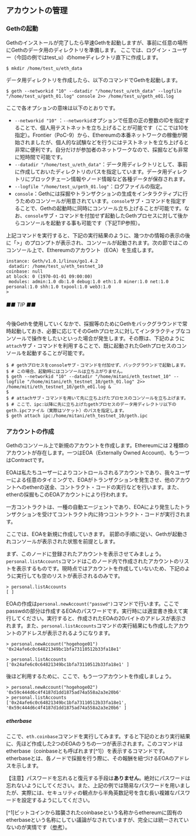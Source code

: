 ## アカウントの管理

### Gethの起動
Gethのインストールが完了したら早速Gethを起動しますが、事前に任意の場所にGethのデータ用のディレクトリを準備します。
ここでは、ログイン・ユーザー（今回の例ではtest_u）のhomeディレクトリ直下に作成します。

```
$ mkdir /home/test_u/eth_data
```
データ用ディレクトリを作成したら、以下のコマンドでGethを起動します。
```
$ geth --networkid "10" --datadir "/home/test_u/eth_data" --logfile "/home/test_u/geth_01.log" console 2>> /home/test_u/geth_e01.log
```
ここで各オプションの意味は以下のとおりです。
* `--networkid "10"` ：`--networkid`オプションで任意の正の整数のIDを指定することで、個人用テストネットを立ち上げることが可能です（ここでは10を指定）。Frontier（PoC-9）から、Ethereumの本番ネットワークの稼働が開始されましたが、個人的な試験などを行うにはテストネットを立ち上げると非常に便利です。自分だけが参加者のネットワークなので、採掘なども非常に短時間で可能です。
* `--datadir "/home/test_u/eth_data"`：データ用ディレクトリとして、事前に作成しておいたディレクトリのパスを指定しています。データ用ディレクトリにブロックチェーン情報やノード情報など各種データが保存されます。
* `--logfile "/home/test_u/geth_01.log"`：ログファイルの指定。
* `console`：Gethには採掘やトランザクションの生成をインタラクティブに行うためのコンソールが用意されています。`console`サブ・コマンドを指定することで、Gethの起動時に同時にコンソール立ち上げることが可能です。なお、`console`サブ・コマンドを付加せず起動したGethプロセスに対して後からコンソールを起動する事も可能です（下記TIP参照）。

上記コマンドを実行すると、下記の実行結果のように、幾つかの情報の表示の後に「>」のプロンプトが表示され、コンソールが起動されます。次の節ではこのコンソール上で、Ethereumのアカウント（EOA）を生成します。

```
instance: Geth/v1.0.1/linux/go1.4.2
 datadir: /home/test_u/eth_testnet_10
coinbase: null
at block: 0 (1970-01-01 09:00:00)
 modules: admin:1.0 db:1.0 debug:1.0 eth:1.0 miner:1.0 net:1.0 personal:1.0 shh:1.0 txpool:1.0 web3:1.0
>

```


###### ■■ TIP ■■
今後Gethを使用していくなかで、採掘等のためにGethをバックグラウンドで常時起動しておき、必要に応じてそのGethプロセスに対してインタラクティブなコンソールで操作をしたいといった場合が発生します。その際は、下記のように`attach`サブ・コマンドを利用することで、既に起動されたGethプロセスのコンソールを起動することが可能です。

```
$ # gethプロセスをconsoleサブ・コマンドを付加せず、バックグラウンドで起動します。
$ # この場合、起動時にはコンソールは立ち上がりません。
$ geth --networkid "10" --datadir "/home/mitani/eth_testnet_10" --logfile "/home/mitani/eth_testnet_10/geth_01.log" 2>> /home/miti/eth_testnet_10/geth_e01.log &
$
$ # attachサブ・コマンドを用いて先に立ち上げたプロセスのコンソールを立ち上げます。
$ # ここで、ipc:以降に先に立ち上げたgethプロセスのデータ用ディレクトリ以下のgeth.ipcファイル（実際はソケット）のパスを指定します。
$ geth attach ipc:/home/mitani/eth_testnet_10/geth.ipc

```


### アカウントの作成
Gethのコンソール上で新規のアカウントを作成します。Ethereumには２種類のアカウントが存在します。一つはEOA（Externally Owned Account)、もう一つはContractです。

EOAは私たちユーザーによりコントロールされるアカウントであり、我々ユーザーによる任意のタイミングで、EOAがトランザクションを発生させ、他のアカウントへのetherの送金、コントラクト・コードの実行などを行います。また、etherの採掘もこのEOAアカウントにより行われます。

一方コントラクトは、一種の自動エージェントであり、EOAにより発生したトランザクションを受けてコントラクト内に持つコントラクト・コードが実行されます。

ここでは、EOAを新規に作成していきます。
前節の手順に従い、Gethが起動されコンソールが表示された状態を前提とします。

<!-- [TODO] listAccountsコマンドはEOAのみを表示する？Contractは表示しない？他のノードの情報は表示する？ -->
まず、このノードに登録されたアカウントを表示させてみましょう。`personal.listAccounts`コマンドはこのノード内で作成されたアカウントのリストを表示するものです。現時点ではアカウントを作成していないため、下記のように実行しても空のリストが表示されるのみです。

```
> personal.listAccounts
[ ]
```

EOAの作成は`personal.newAccount("passwd")`コマンドで行います。ここでpasswdの部分は作成するEOAのパスワードです。実行時には適宜書き換えて実行してください。実行すると、作成されたEOAの20バイトのアドレスが表示されます。また、`personal.listAccounts`コマンドの実行結果にも作成したアカウントのアドレスが表示されるようになります。

```
> personal.newAccount("hogehoge01")
'0x24afe6c0c64821349bc1bfa73110512b33fa18e1'

> personal.listAccounts
['0x24afe6c0c64821349bc1bfa73110512b33fa18e1' ]
```

後ほど利用するために、ここで、もう一つアカウントを作成しましょう。
```
> personal.newAccount("hogehoge02")
'0x59c444d6c4f4187d1dd1875ad74a558a2a3e20b6'
> personal.listAccounts
['0x24afe6c0c64821349bc1bfa73110512b33fa18e1', '0x59c444d6c4f4187d1dd1875ad74a558a2a3e20b6' ]
```

##### etherbase 
ここで、`eth.coinbase`コマンドを実行してみます。すると下記のとおり実行結果に、先ほど作成した2つのEOAのうちの一つが表示されます。このコマンドはetherbase（coinbaseとも呼ばれます[^1]）を表示するコマンドです。etherbaseとは、各ノードで採掘を行う際に、その報酬を紐づけるEOAのアドレスを示します。


【注意】パスワードを忘れると復元する手段は**ありません**。絶対にパスワードは忘れないようにしてください。また、上記の例では簡易なパスワードを用いましたが、実際には、セキュリティの観点から半角英数記号を含む長い複雑なパスワードを設定するようにしてください。

[^1]ビットコインから踏襲されたcoinbaseという名称からethereumに固有のetherbaseという名称にしてい議論がなされていますが、完全には統一されていないのが実情です（[参考](https://github.com/ethereum/go-ethereum/issues/1420)）。